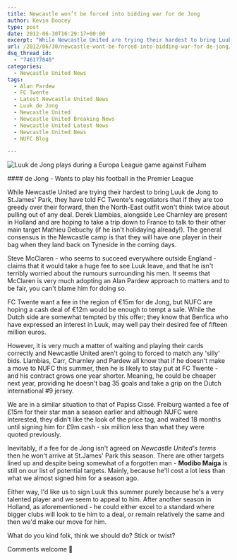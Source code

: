 ```yaml
---
title: Newcastle won’t be forced into bidding war for de Jong
author: Kevin Doocey
type: post
date: 2012-06-30T16:29:17+00:00
excerpt: "While Newcastle United are trying their hardest to bring Luuk de Jong to St.James' Park, they have told FC Twente's negotiators that if they are too greedy over their forward, then the North-East.."
url: /2012/06/30/newcastle-wont-be-forced-into-bidding-war-for-de-jong/
dsq_thread_id:
  - "746177840"
categories:
  - Newcastle United News
tags:
  - Alan Pardew
  - FC Twente
  - Latest Newcastle United News
  - Luuk de Jong
  - Newcastle United
  - Newcastle United Breaking News
  - Newcastle United Latest News
  - Newcastle United News
  - NUFC Blog

---
```

![Luuk de Jong plays during a Europa League game against Fulham](https://www.tynetime.com/wp-content/uploads/2012/06/Luuk-de-Jong-Holland.jpg "Luuk-de-Jong-Holland")

#### de Jong - Wants to play his football in the Premier League

While Newcastle United are trying their hardest to bring Luuk de Jong to St.James' Park, they have told FC Twente's negotiators that if they are too greedy over their forward, then the North-East outfit won't think twice about pulling out of any deal. Derek Llambias, alongside Lee Charnley are present in Holland and are hoping to take a trip down to France to talk to their other main target Mathieu Debuchy (if he isn't holidaying already!). The general consensus in the Newcastle camp is that they will have one player in their bag when they land back on Tyneside  in the coming days.

Steve McClaren - who seems to succeed everywhere outside England - claims that it would take a huge fee to see Luuk leave, and that he isn't terribly worried about the rumours surrounding his men. It seems that McClaren is very much adopting an Alan Pardew approach to matters and to be fair, you can't blame him for doing so.

FC Twente want a fee in the region of €15m for de Jong, but NUFC are hoping a cash deal of €12m would be enough to tempt a sale. While the Dutch side are somewhat tempted by this offer; they know that Benfica who have expressed an interest in Luuk, may well pay their desired fee of fifteen million euros.

However, it is very much a matter of waiting and playing their cards correctly and Newcastle United aren't going to forced to match any 'silly' bids. Llambias, Carr, Charnley and Pardew all know that if he doesn't make a move to NUFC this summer, then he is likely to stay put at FC Twente - and his contract grows one year shorter. Meaning, he could be cheaper next year, providing he doesn't bag 35 goals and take a grip on the Dutch international #9 jersey.

We are in a similar situation to that of Papiss Cissé. Freiburg wanted a fee of £15m for their star man a season earlier and although NUFC were interested, they didn't like the look of the price tag, and waited 18 months until signing him for £9m cash - six million less than what they were quoted previously.

Inevitably, if a fee for de Jong isn't agreed on _Newcastle United's terms_ then he won't arrive at St.James' Park this season. There are other targets lined up and despite being somewhat of a forgotten man - **Modibo Maiga** is still on our list of potential targets. Mainly, because he'll cost a lot less than what we almost signed him for a season ago.

Either way, I'd like us to sign Luuk this summer purely because he's a very talented player and we seem to appeal to him. After another season in Holland, as aforementioned - he could either excel to a standard where bigger clubs will look to tie him to a deal, or remain relatively the same and then we'd make our move for him.

What do you kind folk, think we should do? Stick or twist?

Comments welcome 🙂
